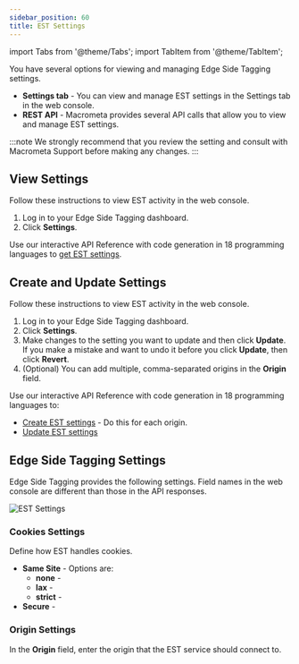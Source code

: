 ```yaml
---
sidebar_position: 60
title: EST Settings
---
```


import Tabs from '@theme/Tabs';
import TabItem from '@theme/TabItem';

You have several options for viewing and managing Edge Side Tagging settings.

- **Settings tab** - You can view and manage EST settings in the Settings tab in the web console.
- **REST API** - Macrometa provides several API calls that allow you to view and manage EST settings.

:::note
We strongly recommend that you review the setting and consult with Macrometa Support before making any changes.
:::

## View Settings

<Tabs groupId="operating-systems">
<TabItem value="console" label="Web Console">

Follow these instructions to view EST activity in the web console.

1. Log in to your Edge Side Tagging dashboard.
2. Click **Settings**.

</TabItem>
<TabItem value="api" label="REST API">

Use our interactive API Reference with code generation in 18 programming languages to [get EST settings](http://localhost:3000/docs/apiEst#/paths/api-est-v1-settings/get).

</TabItem>
</Tabs>

## Create and Update Settings

<Tabs groupId="operating-systems">
<TabItem value="console" label="Web Console">

Follow these instructions to view EST activity in the web console.

1. Log in to your Edge Side Tagging dashboard.
2. Click **Settings**.
3. Make changes to the setting you want to update and then click **Update**. If you make a mistake and want to undo it before you click **Update**, then click **Revert**.
4. (Optional) You can add multiple, comma-separated origins in the **Origin** field.

</TabItem>
<TabItem value="api" label="REST API">

Use our interactive API Reference with code generation in 18 programming languages to:

- [Create EST settings](http://localhost:3000/docs/apiEst#/paths/api-est-v1-settings/post) - Do this for each origin.
- [Update EST settings](http://localhost:3000/docs/apiEst#/paths/api-est-v1-settings/patch)

</TabItem>
</Tabs>

## Edge Side Tagging Settings

Edge Side Tagging provides the following settings. Field names in the web console are different than those in the API responses.

![EST Settings](/img/photoniq/est/est-settings.png)

### Cookies Settings

Define how EST handles cookies.

- **Same Site** - Options are:
  - **none** - 
  - **lax** - 
  - **strict** - 
- **Secure** - 

### Origin Settings

In the **Origin** field, enter the origin that the EST service should connect to.
